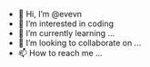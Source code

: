 - 👋 Hi, I’m @evevn
- 👀 I’m interested in coding
- 🌱 I’m currently learning ...
- 💞️ I’m looking to collaborate on ...
- 📫 How to reach me ...

<!---
evevn/evevn is a ✨ special ✨ repository because its `README.md` (this file) appears on your GitHub profile.
You can click the Preview link to take a look at your changes.
--->

